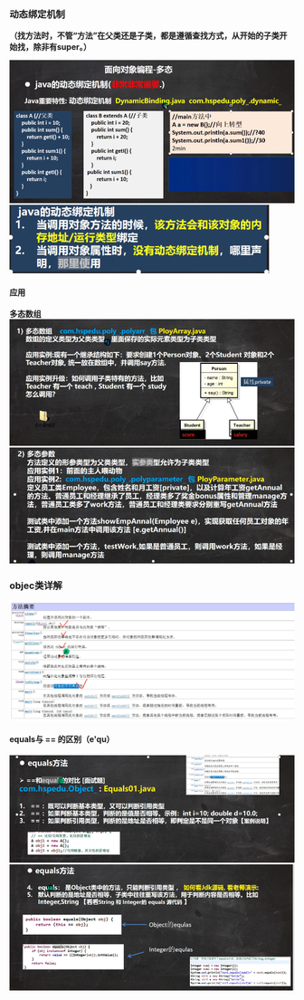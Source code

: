 
### 动态绑定机制

**（找方法时，不管“方法”在父类还是子类，都是遵循查找方式，从开始的子类开始找，除非有super。）**

![输入图片说明](/imgs/2024-07-13/0meerbJpcO8UwIR8.png)
![输入图片说明](/imgs/2024-07-13/AVc01vL8ic9k6ziy.png)

#### 应用
**多态数组**
![输入图片说明](/imgs/2024-07-13/Zc7NWXxOYtDd0bmG.png)
![输入图片说明](/imgs/2024-07-13/IOnOZJgy4QsJhFfq.png)


### objec类详解
![输入图片说明](/imgs/2024-07-13/zKshsBJb2dE7RAeX.png)

#### equals与 == 的区别（e'qu）
![输入图片说明](/imgs/2024-07-13/CPQRxp8rqNUopqRo.png)
![输入图片说明](/imgs/2024-07-13/XRiE4kvfOOdP9jaD.png)



<!--stackedit_data:
eyJoaXN0b3J5IjpbLTEyNjA0ODc2MjQsLTgxMzc3OTI2OCwxNT
M3NDA1NDc5LC02MTQ3NjYxMjRdfQ==
-->